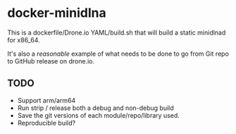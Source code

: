 # docker-minidlna
This is a dockerfile/Drone.io YAML/build.sh that will build a static minidlnad for x86_64.

It's also a *reasonable* example of what needs to be done to go from Git repo to GitHub release on drone.io. 

## TODO

* Support arm/arm64
* Run strip / release both a debug and non-debug build
* Save the git versions of each module/repo/library used.
* Reproducible build?
